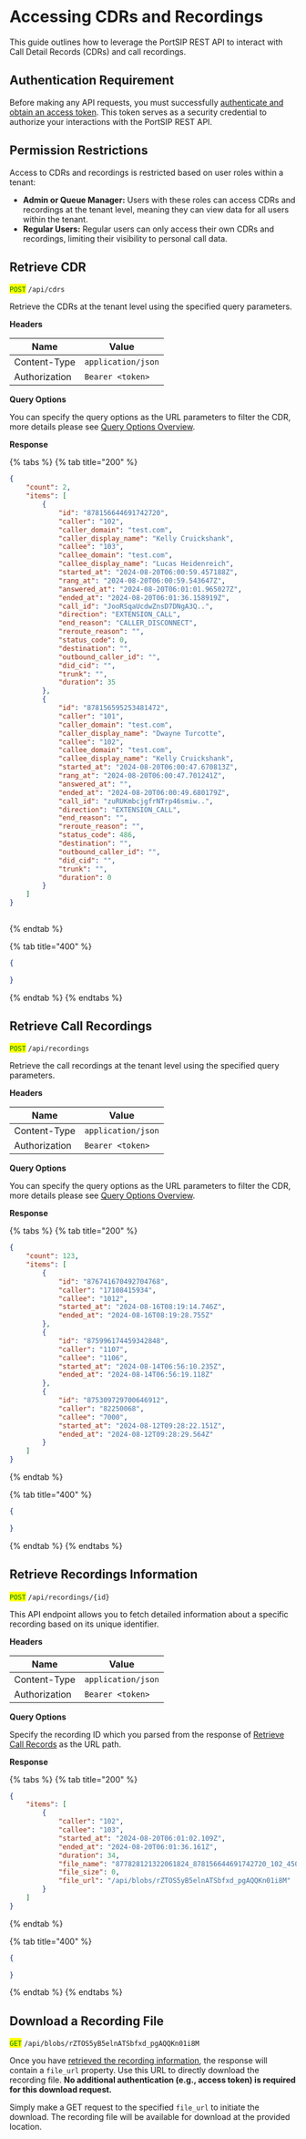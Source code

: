 # Accessing CDRs and Recordings

This guide outlines how to leverage the PortSIP REST API to interact with Call Detail Records (CDRs) and call recordings.

## **Authentication Requirement**

Before making any API requests, you must successfully [authenticate and obtain an access token](./). This token serves as a security credential to authorize your interactions with the PortSIP REST API.

## **Permission Restrictions**

Access to CDRs and recordings is restricted based on user roles within a tenant:

* **Admin or Queue Manager:** Users with these roles can access CDRs and recordings at the tenant level, meaning they can view data for all users within the tenant.
* **Regular Users:** Regular users can only access their own CDRs and recordings, limiting their visibility to personal call data.

## Retrieve CDR <a href="#id-2-retrieve-cdr-list" id="id-2-retrieve-cdr-list"></a>

<mark style="color:green;">`POST`</mark> `/api/cdrs`

Retrieve the CDRs at the tenant level using the specified query parameters.

**Headers**

| Name          | Value              |
| ------------- | ------------------ |
| Content-Type  | `application/json` |
| Authorization | `Bearer <token>`   |

**Query Options**

You can specify the query options as the URL parameters to filter the CDR, more details please see [Query Options Overview](../version-22.0/about.md#query-options-overview).&#x20;

**Response**

{% tabs %}
{% tab title="200" %}
```json
{
    "count": 2,
    "items": [
        {
            "id": "878156644691742720",
            "caller": "102",
            "caller_domain": "test.com",
            "caller_display_name": "Kelly Cruickshank",
            "callee": "103",
            "callee_domain": "test.com",
            "callee_display_name": "Lucas Heidenreich",
            "started_at": "2024-08-20T06:00:59.457188Z",
            "rang_at": "2024-08-20T06:00:59.543647Z",
            "answered_at": "2024-08-20T06:01:01.965027Z",
            "ended_at": "2024-08-20T06:01:36.158919Z",
            "call_id": "JooRSqaUcdwZnsD7DNgA3Q..",
            "direction": "EXTENSION_CALL",
            "end_reason": "CALLER_DISCONNECT",
            "reroute_reason": "",
            "status_code": 0,
            "destination": "",
            "outbound_caller_id": "",
            "did_cid": "",
            "trunk": "",
            "duration": 35
        },
        {
            "id": "878156595253481472",
            "caller": "101",
            "caller_domain": "test.com",
            "caller_display_name": "Dwayne Turcotte",
            "callee": "102",
            "callee_domain": "test.com",
            "callee_display_name": "Kelly Cruickshank",
            "started_at": "2024-08-20T06:00:47.670813Z",
            "rang_at": "2024-08-20T06:00:47.701241Z",
            "answered_at": "",
            "ended_at": "2024-08-20T06:00:49.680179Z",
            "call_id": "zuRUKmbcjgfrNTrp46smiw..",
            "direction": "EXTENSION_CALL",
            "end_reason": "",
            "reroute_reason": "",
            "status_code": 486,
            "destination": "",
            "outbound_caller_id": "",
            "did_cid": "",
            "trunk": "",
            "duration": 0
        }
    ]
}
 
```
{% endtab %}

{% tab title="400" %}
```json
{
 
}
```
{% endtab %}
{% endtabs %}

## Retrieve Call Recordings <a href="#id-2-retrieve-cdr-list" id="id-2-retrieve-cdr-list"></a>

<mark style="color:green;">`POST`</mark> `/api/recordings`

Retrieve the call recordings at the tenant level using the specified query parameters.

**Headers**

| Name          | Value              |
| ------------- | ------------------ |
| Content-Type  | `application/json` |
| Authorization | `Bearer <token>`   |

**Query Options**

You can specify the query options as the URL parameters to filter the CDR, more details please see [Query Options Overview](../version-22.0/about.md#query-options-overview).&#x20;

**Response**

{% tabs %}
{% tab title="200" %}
```json
{
    "count": 123,
    "items": [
        {
            "id": "876741670492704768",
            "caller": "17108415934",
            "callee": "1012",
            "started_at": "2024-08-16T08:19:14.746Z",
            "ended_at": "2024-08-16T08:19:28.755Z"
        },
        {
            "id": "875996174459342848",
            "caller": "1107",
            "callee": "1106",
            "started_at": "2024-08-14T06:56:10.235Z",
            "ended_at": "2024-08-14T06:56:19.118Z"
        },
        {
            "id": "875309729700646912",
            "caller": "82250068",
            "callee": "7000",
            "started_at": "2024-08-12T09:28:22.151Z",
            "ended_at": "2024-08-12T09:28:29.564Z"
        }
    ]
}
```
{% endtab %}

{% tab title="400" %}
```json
{
 
}
```
{% endtab %}
{% endtabs %}

## Retrieve Recordings Information <a href="#id-2-retrieve-cdr-list" id="id-2-retrieve-cdr-list"></a>

<mark style="color:green;">`POST`</mark> `/api/recordings/{id}`

This API endpoint allows you to fetch detailed information about a specific recording based on its unique identifier.

**Headers**

| Name          | Value              |
| ------------- | ------------------ |
| Content-Type  | `application/json` |
| Authorization | `Bearer <token>`   |

**Query Options**

Specify the recording ID which you parsed from the response of [Retrieve Call Records](accessing-cdrs-and-recordings.md#id-2-retrieve-cdr-list-1) as the URL path.

**Response**

{% tabs %}
{% tab title="200" %}
```json
{
    "items": [
        {
            "caller": "102",
            "callee": "103",
            "started_at": "2024-08-20T06:01:02.109Z",
            "ended_at": "2024-08-20T06:01:36.161Z",
            "duration": 34,
            "file_name": "877828121322061824_878156644691742720_102_45060_08202024_140059.wav",
            "file_size": 0,
            "file_url": "/api/blobs/rZTOS5yB5elnATSbfxd_pgAQQKn01i8M"
        }
    ]
}
```
{% endtab %}

{% tab title="400" %}
```json
{
 
}
```
{% endtab %}
{% endtabs %}

## Download a Recording File

<mark style="color:green;">`GET`</mark> `/api/blobs/rZTOS5yB5elnATSbfxd_pgAQQKn01i8M`

Once you have [retrieved the recording information](accessing-cdrs-and-recordings.md#id-2-retrieve-cdr-list-2), the response will contain a `file_url` property. Use this URL to directly download the recording file. **No additional authentication (e.g., access token) is required for this download request.**

Simply make a GET request to the specified `file_url` to initiate the download. The recording file will be available for download at the provided location.

